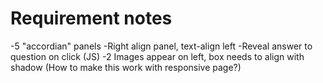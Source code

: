 # Requirement notes

-5 "accordian" panels
-Right align panel, text-align left
-Reveal answer to question on click (JS)
-2 Images appear on left, box needs to align with shadow (How to make this work with responsive page?)

